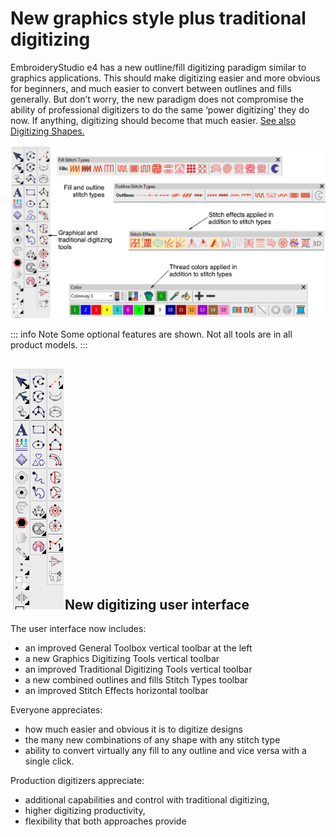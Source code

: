 # New graphics style plus traditional digitizing

EmbroideryStudio e4 has a new outline/fill digitizing paradigm similar to graphics applications. This should make digitizing easier and more obvious for beginners, and much easier to convert between outlines and fills generally. But don’t worry, the new paradigm does not compromise the ability of professional digitizers to do the same ‘power digitizing’ they do now. If anything, digitizing should become that much easier. [See also Digitizing Shapes.](../../Digitizing/input/Digitizing_Shapes)

![rn_-_update-000063.png](assets/rn_-_update-000063.png)

::: info Note
Some optional features are shown. Not all tools are in all product models.
:::

## ![Toolbox00066.png](assets/Toolbox00066.png)New digitizing user interface

The user interface now includes:

- an improved General Toolbox vertical toolbar at the left
- a new Graphics Digitizing Tools vertical toolbar
- an improved Traditional Digitizing Tools vertical toolbar
- a new combined outlines and fills Stitch Types toolbar
- an improved Stitch Effects horizontal toolbar

Everyone appreciates:

- how much easier and obvious it is to digitize designs
- the many new combinations of any shape with any stitch type
- ability to convert virtually any fill to any outline and vice versa with a single click.

Production digitizers appreciate:

- additional capabilities and control with traditional digitizing,
- higher digitizing productivity,
- flexibility that both approaches provide
